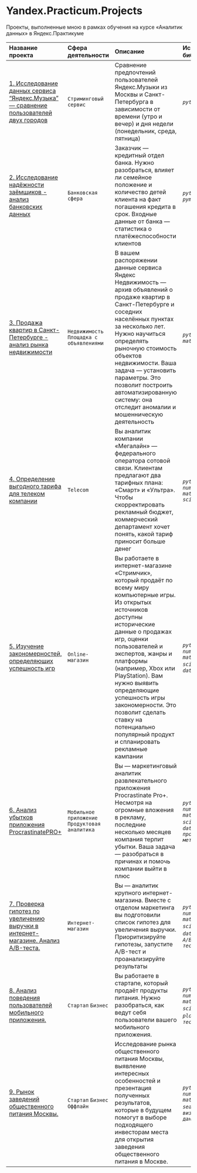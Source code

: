 # Yandex.Practicum.Projects
Проекты, выполненные мною в рамках обучения на курсе «Аналитик данных» в Яндекс.Практикуме 


| Название проекта | Сфера деятельности | Описание | Используемые библиотеки  |
| :---------------------- | :---------------------- | :---------------------- | :---------------------- |
| [1. Исследование данных сервиса “Яндекс.Музыка” — сравнение пользователей двух городов](https://github.com/LarisaFedotova/-Yandex.Practicum.Projects/tree/main/1.%20Исследование%20данных%20сервиса%20“Яндекс.Музыка”%20—%20сравнение%20пользователей%20двух%20городов.) | `Стриминговый сервис` | Сравнение предпочтений пользователей Яндекс.Музыки из Москвы и Санкт-Петербурга в зависимости от времени (утро и вечер) и дня недели (понедельник, среда, пятница) | *`python`* *`pandas`* |
| [2. Исследование надёжности заёмщиков - анализ банковских данных](https://github.com/LarisaFedotova/-Yandex.Practicum.Projects/tree/main/2.%20Исследование%20надёжности%20заёмщиков%20-%20анализ%20банковских%20данных) | `Банковская сфера` | Заказчик — кредитный отдел банка. Нужно разобраться, влияет ли семейное положение и количество детей клиента на факт погашения кредита в срок. Входные данные от банка — статистика о платёжеспособности клиентов | *`python`* *`pandas`* *`pymystem3`* |
| [3. Продажа квартир в Санкт-Петербурге - анализ рынка недвижимости](https://github.com/LarisaFedotova/-Yandex.Practicum.Projects/tree/main/3.%20Продажа%20квартир%20в%20Санкт-Петербурге%20—%20анализ%20рынка%20недвижимости) | `Недвижимость` `Площадка с объявлениями` | В вашем распоряжении данные сервиса Яндекс Недвижимость — архив объявлений о продаже квартир в Санкт-Петербурге и соседних населённых пунктах за несколько лет. Нужно научиться определять рыночную стоимость объектов недвижимости. Ваша задача — установить параметры. Это позволит построить автоматизированную систему: она отследит аномалии и мошенническую деятельность | *`python`* *`pandas`* *`matplotlib`* |
| [4. Определение выгодного тарифа для телеком компании](https://github.com/LarisaFedotova/-Yandex.Practicum.Projects/tree/main/4.%20Определение%20выгодного%20тарифа%20для%20телеком%20компании.) | `Telecom` | Вы аналитик компании «Мегалайн» — федерального оператора сотовой связи. Клиентам предлагают два тарифных плана: «Смарт» и «Ультра». Чтобы скорректировать рекламный бюджет, коммерческий департамент хочет понять, какой тариф приносит больше денег | *`python`* *`pandas`* *`numpy`* *`matplotlib`* *`scipy`* |
| [5. Изучение закономерностей, определяющих успешность игр](https://github.com/LarisaFedotova/-Yandex.Practicum.Projects/tree/main/5.%20Изучение%20закономерностей%2C%20определяющих%20успешность%20игр.) | `Online-магазин` | Вы работаете в интернет-магазине «Стримчик», который продаёт по всему миру компьютерные игры. Из открытых источников доступны исторические данные о продажах игр, оценки пользователей и экспертов, жанры и платформы (например, Xbox или PlayStation). Вам нужно выявить определяющие успешность игры закономерности. Это позволит сделать ставку на потенциально популярный продукт и спланировать рекламные кампании | *`python`* *`pandas`* *`numpy`* *`matplotlib`* *`scipy`* *`seaborn`* *`datetime`* |
| [6. Анализ убытков приложения ProcrastinatePRO+](https://github.com/LarisaFedotova/-Yandex.Practicum.Projects/tree/main/6.%20Анализ%20убытков%20приложения%20ProcrastinatePRO%2B.) | `Мобильное приложение` `Продуктовая аналитика` | Вы — маркетинговый аналитик развлекательного приложения Procrastinate Pro+. Несмотря на огромные вложения в рекламу, последние несколько месяцев компания терпит убытки. Ваша задача — разобраться в причинах и помочь компании выйти в плюс | *`python`* *`pandas`* *`numpy`* *`matplotlib`* *`scipy`* *`seaborn`* *`datetime`* *`продуктовые метрики`*|
| [7. Проверка гипотез по увеличению выручки в интернет-магазине. Анализ A/B-теста.](https://github.com/LarisaFedotova/-Yandex.Practicum.Projects/tree/main/7.%20Проверка%20гипотез%20по%20увеличению%20выручки%20в%20интернет-магазине.%20Анализ%20A%5CB%20теста.) | `Интернет-магазин` | Вы — аналитик крупного интернет-магазина. Вместе с отделом маркетинга вы подготовили список гипотез для увеличения выручки. Приоритизируйте гипотезы, запустите A/B-тест и проанализируйте результаты | *`python`* *`pandas`* *`numpy`* *`matplotlib`* *`scipy`* *`seaborn`* *`datetime`* *`math`* *`A/B тестирование`* |
| [8. Анализ поведения пользователей мобильного приложения.](https://github.com/LarisaFedotova/-Yandex.Practicum.Projects/tree/main/8.Анализ%20поведения%20пользователей%20мобильного%20приложения.) | `Стартап` `Бизнес` | Вы работаете в стартапе, который продаёт продукты питания. Нужно разобраться, как ведут себя пользователи вашего мобильного приложения.  | *`python`* *`pandas`* *`numpy`* *`matplotlib`* *`scipy`* *`seaborn`* *`plotly`* *`math`* *`A/B тестирование`* |
| [9. Рынок заведений общественного питания Москвы.]([https://github.com/LarisaFedotova/-Yandex.Practicum.Projects/tree/main/8.Анализ%20поведения%20пользователей%20мобильного%20приложения.](https://github.com/LarisaFedotova/-Yandex.Practicum.Projects/tree/main/9.%20Рынок%20заведений%20общественного%20питания%20Москвы.)) | `Стартап` `Бизнес` `Оффлайн` |Исследование рынка общественного питания Москвы, выявление интересных особенностей и презентация полученных результатов, которые в будущем помогут в выборе подходящего инвесторам места для открытия заведения общественного питания в Москве.  | *`python`* *`pandas`* *`numpy`* *`matplotlib`*  *`seaborn`* *`plotly`*  *`визуализация данных`*  |
